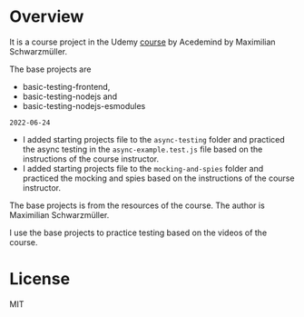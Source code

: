 # Overview

It is a course project in the Udemy [course](https://www.udemy.com/course/javascript-unit-testing-the-practical-guide) by Acedemind by Maximilian Schwarzmüller.

The base projects are

- basic-testing-frontend,
- basic-testing-nodejs and
- basic-testing-nodejs-esmodules

`2022-06-24`

- I added starting projects file to the `async-testing` folder and practiced the async testing in the `async-example.test.js` file based on the instructions of the course instructor.
- I added starting projects file to the `mocking-and-spies` folder and practiced the mocking and spies based on the instructions of the course instructor.

The base projects is from the resources of the course. The author is Maximilian Schwarzmüller.

I use the base projects to practice testing based on the videos of the course.

# License

MIT
